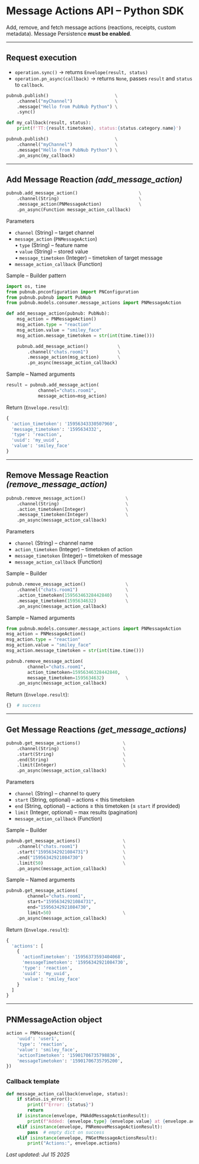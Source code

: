 # Message Actions API – Python SDK

Add, remove, and fetch message actions (reactions, receipts, custom metadata). Message Persistence **must be enabled**.

---

## Request execution

* `operation.sync()` → returns `Envelope(result, status)`
* `operation.pn_async(callback)` → returns `None`, passes `result` and `status` to `callback`.

```python
pubnub.publish()                         \
    .channel("myChannel")                \
    .message("Hello from PubNub Python") \
    .sync()
```

```python
def my_callback(result, status):
    print(f'TT:{result.timetoken}, status:{status.category.name}')

pubnub.publish()                         \
    .channel("myChannel")                \
    .message("Hello from PubNub Python") \
    .pn_async(my_callback)
```

---

## Add Message Reaction  *(add_message_action)*

```python
pubnub.add_message_action()                       \
    .channel(String)                              \
    .message_action(PNMessageAction)              \
    .pn_async(Function message_action_callback)
```

Parameters  
* `channel` (String) – target channel  
* `message_action` (`PNMessageAction`)  
  • `type`  (String) – feature name  
  • `value` (String) – stored value  
  • `message_timetoken` (Integer) – timetoken of target message  
* `message_action_callback` (Function)

Sample – Builder pattern

```python
import os, time
from pubnub.pnconfiguration import PNConfiguration
from pubnub.pubnub import PubNub
from pubnub.models.consumer.message_actions import PNMessageAction

def add_message_action(pubnub: PubNub):
    msg_action = PNMessageAction()
    msg_action.type = "reaction"
    msg_action.value = "smiley_face"
    msg_action.message_timetoken = str(int(time.time()))

    pubnub.add_message_action()           \
        .channel("chats.room1")           \
        .message_action(msg_action)       \
        .pn_async(message_action_callback)
```

Sample – Named arguments

```python
result = pubnub.add_message_action(
            channel="chats.room1",
            message_action=msg_action)
```

Return (`Envelope.result`):

```python
{
  'action_timetoken': '15956343330507960',
  'message_timetoken': '1595634332',
  'type': 'reaction',
  'uuid': 'my_uuid',
  'value': 'smiley_face'
}
```

---

## Remove Message Reaction  *(remove_message_action)*

```python
pubnub.remove_message_action()               \
    .channel(String)                         \
    .action_timetoken(Integer)               \
    .message_timetoken(Integer)              \
    .pn_async(message_action_callback)
```

Parameters  
* `channel` (String) – channel name  
* `action_timetoken` (Integer) – timetoken of action  
* `message_timetoken` (Integer) – timetoken of message  
* `message_action_callback` (Function)

Sample – Builder

```python
pubnub.remove_message_action()               \
    .channel("chats.room1")                  \
    .action_timetoken(15956346328442840)     \
    .message_timetoken(1595634632)           \
    .pn_async(message_action_callback)
```

Sample – Named arguments

```python
from pubnub.models.consumer.message_actions import PNMessageAction
msg_action = PNMessageAction()
msg_action.type = "reaction"
msg_action.value = "smiley_face"
msg_action.message_timetoken = str(int(time.time()))

pubnub.remove_message_action(
        channel="chats.room1",
        action_timetoken=15956346328442840,
        message_timetoken=1595634632)        \
    .pn_async(message_action_callback)
```

Return (`Envelope.result`):

```python
{}  # success
```

---

## Get Message Reactions  *(get_message_actions)*

```python
pubnub.get_message_actions()                \
    .channel(String)                        \
    .start(String)                          \
    .end(String)                            \
    .limit(Integer)                         \
    .pn_async(message_action_callback)
```

Parameters  
* `channel` (String) – channel to query  
* `start` (String, optional) – actions < this timetoken  
* `end` (String, optional) – actions ≥ this timetoken (≤ `start` if provided)  
* `limit` (Integer, optional) – max results (pagination)  
* `message_action_callback` (Function)

Sample – Builder

```python
pubnub.get_message_actions()                \
    .channel("chats.room1")                 \
    .start("15956342921084731")             \
    .end("15956342921084730")               \
    .limit(50)                              \
    .pn_async(message_action_callback)
```

Sample – Named arguments

```python
pubnub.get_message_actions(
        channel="chats.room1",
        start="15956342921084731",
        end="15956342921084730",
        limit=50)                           \
    .pn_async(message_action_callback)
```

Return (`Envelope.result`):

```python
{
  'actions': [
    {
      'actionTimetoken': '15956373593404068',
      'messageTimetoken': '15956342921084730',
      'type': 'reaction',
      'uuid': 'my_uuid',
      'value': 'smiley_face'
    }
  ]
}
```

---

## PNMessageAction object

```python
action = PNMessageAction({
    'uuid': 'user1',
    'type': 'reaction',
    'value': 'smiley_face',
    'actionTimetoken': '15901706735798836',
    'messageTimetoken': '15901706735795200',
})
```

### Callback template

```python
def message_action_callback(envelope, status):
    if status.is_error():
        print(f"Error: {status}")
        return
    if isinstance(envelope, PNAddMessageActionResult):
        print(f"Added: {envelope.type} {envelope.value} at {envelope.action_timetoken}")
    elif isinstance(envelope, PNRemoveMessageActionResult):
        pass  # empty dict on success
    elif isinstance(envelope, PNGetMessageActionsResult):
        print("Actions:", envelope.actions)
```

_Last updated: Jul 15 2025_